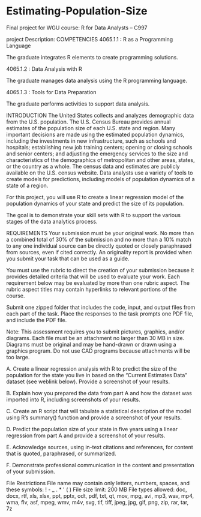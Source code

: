 # Estimating-Population-Size
Final project for WGU course: R for Data Analysts – C997

project Description:
COMPETENCIES
4065.1.1 : R as a Programming Language

The graduate integrates R elements to create programming solutions.

4065.1.2 : Data Analysis with R

The graduate manages data analysis using the R programming language.

4065.1.3 : Tools for Data Preparation

The graduate performs activities to support data analysis.

INTRODUCTION
The United States collects and analyzes demographic data from the U.S. population. The U.S. Census Bureau provides annual estimates of the population size of each U.S. state and region. Many important decisions are made using the estimated population dynamics, including the investments in new infrastructure, such as schools and hospitals; establishing new job training centers; opening or closing schools and senior centers; and adjusting the emergency services to the size and characteristics of the demographics of metropolitan and other areas, states, or the country as a whole. The census data and estimates are publicly available on the U.S. census website. Data analysts use a variety of tools to create models for predictions, including models of population dynamics of a state of a region.



For this project, you will use R to create a linear regression model of the population dynamics of your state and predict the size of its population.



The goal is to demonstrate your skill sets with R to support the various stages of the data analytics process.

REQUIREMENTS
Your submission must be your original work. No more than a combined total of 30% of the submission and no more than a 10% match to any one individual source can be directly quoted or closely paraphrased from sources, even if cited correctly. An originality report is provided when you submit your task that can be used as a guide.



You must use the rubric to direct the creation of your submission because it provides detailed criteria that will be used to evaluate your work. Each requirement below may be evaluated by more than one rubric aspect. The rubric aspect titles may contain hyperlinks to relevant portions of the course.



Submit one zipped folder that includes the code, input, and output files from each  part of the task. Place the responses to the task prompts one PDF file, and include the PDF file.



Note: This assessment requires you to submit pictures, graphics, and/or diagrams. Each file must be an attachment no larger than 30 MB in size. Diagrams must be original and may be hand-drawn or drawn using a graphics program. Do not use CAD programs because attachments will be too large.



A.    Create a linear regression analysis with R to predict the size of the population for the state you live in based on the “Current Estimates Data” dataset (see weblink below). Provide a screenshot of your results.



B.    Explain how you prepared the data from part A and how the dataset was imported into R, including screenshots of your results.



C.    Create an R script that will tabulate a statistical description of the model using R’s summary() function and provide a screenshot of your results.



D.   Predict the population size of your state in five years using a linear regression from part A and provide a screenshot of your results.



E.   Acknowledge sources, using in-text citations and references, for content that is quoted, paraphrased, or summarized.



F.   Demonstrate professional communication in the content and presentation of your submission.

File Restrictions
File name may contain only letters, numbers, spaces, and these symbols: ! - _ . * ' ( )
File size limit: 200 MB
File types allowed: doc, docx, rtf, xls, xlsx, ppt, pptx, odt, pdf, txt, qt, mov, mpg, avi, mp3, wav, mp4, wma, flv, asf, mpeg, wmv, m4v, svg, tif, tiff, jpeg, jpg, gif, png, zip, rar, tar, 7z
